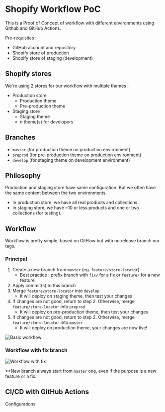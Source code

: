 # Shopify Workflow PoC

This is a Proof of Concept of workflow with different environments using Github and GitHub Actions.

Pre-requisites : 
- GitHub account and repository
- Shopify store of production
- Shopify store of staging (development)

## Shopify stores

We're using 2 stores for our workflow with multiple themes : 
- Production store
  - Production theme
  - Pre-production theme
- Staging store
  - Staging theme
  - n theme(s) for developers

## Branches

- `master` (for production theme on production environment)
- `preprod` (for pre-production theme on production environment)
- `develop` (for staging theme on development environment)

## Philosophy

Production and staging store have same configuration. But we often have the same content between the two environments.
- In production store, we have all real products and collections.
- In staging store, we have ~10 or less products and one or two collections (for testing).

## Workflow

Workflow is pretty simple, based on GitFlow but with no release branch nor tags.

### Principal

1. Create a new branch from `master` (eg. `feature/store-locator`)
    - Best practice : prefix branch with `fix/` for a fix or `feature/` for a new feature
2. Apply commit(s) to this branch
3. Merge `feature/store-locator` into `develop`
    - It will deploy on staging theme, then test your changes
4. If changes are not good, return to step 2. Otherwise, merge `feature/store-locator` into `preprod`
    - It will deploy on pre-production theme, then test your changes 
5. If changes are not good, return to step 2. Otherwise, merge `feature/store-locator` into `master`
    - It will deploy on production theme, your changes are now live!

![Basic workflow](https://user-images.githubusercontent.com/1866496/80381771-b66e1000-88a1-11ea-8039-7deb5842c772.png)

### Workflow with fix branch

![Workflow with fix](https://user-images.githubusercontent.com/1866496/80384661-73ae3700-88a5-11ea-862c-faf6abbb5b5a.png)

**New branch always start from `master` one, even if the purpose is a new feature or a fix.

## CI/CD with GitHub Actions

Configurations


